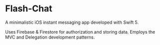 # Flash-Chat

A minimalistic iOS instant messaging app developed with Swift 5.

Uses Firebase & Firestore for authorization and storing data. Employs the MVC and Delegation development patterns.
